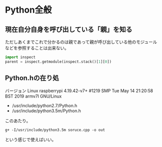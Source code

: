 # Python全般

## 現在自分自身を呼び出している「親」を知る

ただしあくまでこれで分かるのは親であって親が呼び出している他のモジュールなどを参照することは出来ない。

```python
import inspect
parent = inspect.getmodule(inspect.stack()[1][0])
```


## Python.hの在り処

バージョン
Linux raspberrypi 4.19.42-v7+ #1219 SMP Tue May 14 21:20:58 BST 2019 armv7l GNU/Linux

- /usr/include/python2.7/Python.h
- /usr/include/python3.5m/Python.h

このあたり。

```g+ -I/usr/include/python3.5m soruce.cpp -o out```

という感じで使えばいい。

